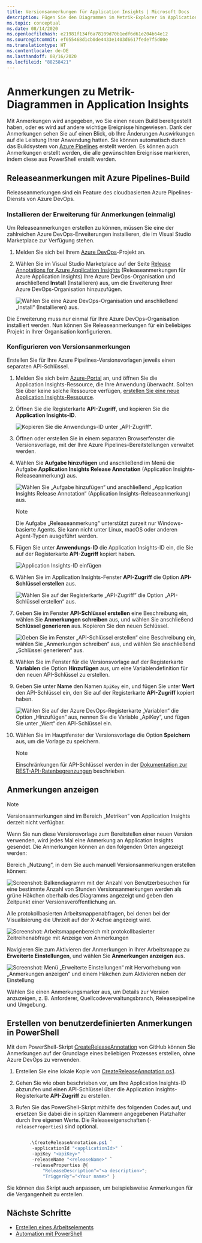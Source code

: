 ```yaml
---
title: Versionsanmerkungen für Application Insights | Microsoft Docs
description: Fügen Sie den Diagrammen im Metrik-Explorer in Application Insights Bereitstellungs- oder Buildmarker hinzu.
ms.topic: conceptual
ms.date: 08/14/2020
ms.openlocfilehash: e21981f134f6a78109d70b1edf6d61e204b64e12
ms.sourcegitcommit: ef055468d1cb0de4433e1403d6617fede7f5d00e
ms.translationtype: HT
ms.contentlocale: de-DE
ms.lasthandoff: 08/16/2020
ms.locfileid: "88258421"
---
```

# <a name="annotations-on-metric-charts-in-application-insights"></a>Anmerkungen zu Metrik-Diagrammen in Application Insights

Mit Anmerkungen wird angegeben, wo Sie einen neuen Build bereitgestellt haben, oder es wird auf andere wichtige Ereignisse hingewiesen. Dank der Anmerkungen sehen Sie auf einen Blick, ob Ihre Änderungen Auswirkungen auf die Leistung Ihrer Anwendung hatten. Sie können automatisch durch das Buildsystem von [Azure Pipelines](/azure/devops/pipelines/tasks/) erstellt werden. Es können auch Anmerkungen erstellt werden, die alle gewünschten Ereignisse markieren, indem diese aus PowerShell erstellt werden.

## <a name="release-annotations-with-azure-pipelines-build"></a>Releaseanmerkungen mit Azure Pipelines-Build

Releaseanmerkungen sind ein Feature des cloudbasierten Azure Pipelines-Diensts von Azure DevOps.

### <a name="install-the-annotations-extension-one-time"></a>Installieren der Erweiterung für Anmerkungen (einmalig)

Um Releaseanmerkungen erstellen zu können, müssen Sie eine der zahlreichen Azure DevOps-Erweiterungen installieren, die im Visual Studio Marketplace zur Verfügung stehen.

1. Melden Sie sich bei Ihrem [Azure DevOps](https://azure.microsoft.com/services/devops/)-Projekt an.
   
1. Wählen Sie im Visual Studio Marketplace auf der Seite [Release Annotations for Azure Application Insights](https://marketplace.visualstudio.com/items/ms-appinsights.appinsightsreleaseannotations) (Releaseanmerkungen für Azure Application Insights) Ihre Azure DevOps-Organisation und anschließend **Install** (Installieren) aus, um die Erweiterung Ihrer Azure DevOps-Organisation hinzuzufügen.
   
   ![Wählen Sie eine Azure DevOps-Organisation und anschließend „Install“ (Installieren) aus.](./media/annotations/1-install.png)
   
Die Erweiterung muss nur einmal für Ihre Azure DevOps-Organisation installiert werden. Nun können Sie Releaseanmerkungen für ein beliebiges Projekt in Ihrer Organisation konfigurieren.

### <a name="configure-release-annotations"></a>Konfigurieren von Versionsanmerkungen

Erstellen Sie für Ihre Azure Pipelines-Versionsvorlagen jeweils einen separaten API-Schlüssel.

1. Melden Sie sich beim [Azure-Portal](https://portal.azure.com) an, und öffnen Sie die Application Insights-Ressource, die Ihre Anwendung überwacht. Sollten Sie über keine solche Ressource verfügen, [erstellen Sie eine neue Application Insights-Ressource](./app-insights-overview.md).
   
1. Öffnen Sie die Registerkarte **API-Zugriff**, und kopieren Sie die **Application Insights-ID**.
   
   ![Kopieren Sie die Anwendungs-ID unter „API-Zugriff“.](./media/annotations/2-app-id.png)

1. Öffnen oder erstellen Sie in einem separaten Browserfenster die Versionsvorlage, mit der Ihre Azure Pipelines-Bereitstellungen verwaltet werden.
   
1. Wählen Sie **Aufgabe hinzufügen** und anschließend im Menü die Aufgabe **Application Insights Release Annotation** (Application Insights-Releaseanmerkung) aus.
   
   ![Wählen Sie „Aufgabe hinzufügen“ und anschließend „Application Insights Release Annotation“ (Application Insights-Releaseanmerkung) aus.](./media/annotations/3-add-task.png)

   > [!NOTE]
   > Die Aufgabe „Releaseanmerkung“ unterstützt zurzeit nur Windows-basierte Agents. Sie kann nicht unter Linux, macOS oder anderen Agent-Typen ausgeführt werden.
   
1. Fügen Sie unter **Anwendungs-ID** die Application Insights-ID ein, die Sie auf der Registerkarte **API-Zugriff** kopiert haben.
   
   ![Application Insights-ID einfügen](./media/annotations/4-paste-app-id.png)
   
1. Wählen Sie im Application Insights-Fenster **API-Zugriff** die Option **API-Schlüssel erstellen** aus. 
   
   ![Wählen Sie auf der Registerkarte „API-Zugriff“ die Option „API-Schlüssel erstellen“ aus.](./media/annotations/5-create-api-key.png)
   
1. Geben Sie im Fenster **API-Schlüssel erstellen** eine Beschreibung ein, wählen Sie **Anmerkungen schreiben** aus, und wählen Sie anschließend **Schlüssel generieren** aus. Kopieren Sie den neuen Schlüssel.
   
   ![Geben Sie im Fenster „API-Schlüssel erstellen“ eine Beschreibung ein, wählen Sie „Anmerkungen schreiben“ aus, und wählen Sie anschließend „Schlüssel generieren“ aus.](./media/annotations/6-create-api-key.png)
   
1. Wählen Sie im Fenster für die Versionsvorlage auf der Registerkarte **Variablen** die Option **Hinzufügen** aus, um eine Variablendefinition für den neuen API-Schlüssel zu erstellen.

1. Geben Sie unter **Name** den Namen `ApiKey` ein, und fügen Sie unter **Wert** den API-Schlüssel ein, den Sie auf der Registerkarte **API-Zugriff** kopiert haben.
   
   ![Wählen Sie auf der Azure DevOps-Registerkarte „Variablen“ die Option „Hinzufügen“ aus, nennen Sie die Variable „ApiKey“, und fügen Sie unter „Wert“ den API-Schlüssel ein.](./media/annotations/7-paste-api-key.png)
   
1. Wählen Sie im Hauptfenster der Versionsvorlage die Option **Speichern** aus, um die Vorlage zu speichern.


   > [!NOTE]
   > Einschränkungen für API-Schlüssel werden in der [Dokumentation zur REST-API-Ratenbegrenzungen](https://dev.applicationinsights.io/documentation/Authorization/Rate-limits) beschrieben.

## <a name="view-annotations"></a>Anmerkungen anzeigen


   > [!NOTE]
   > Versionsanmerkungen sind im Bereich „Metriken“ von Application Insights derzeit nicht verfügbar.

Wenn Sie nun diese Versionsvorlage zum Bereitstellen einer neuen Version verwenden, wird jedes Mal eine Anmerkung an Application Insights gesendet. Die Anmerkungen können an den folgenden Orten angezeigt werden:

Bereich „Nutzung“, in dem Sie auch manuell Versionsanmerkungen erstellen können:

![Screenshot: Balkendiagramm mit der Anzahl von Benutzerbesuchen für eine bestimmte Anzahl von Stunden Versionsanmerkungen werden als grüne Häkchen oberhalb des Diagramms angezeigt und geben den Zeitpunkt einer Versionsveröffentlichung an.](./media/annotations/usage-pane.png)

Alle protokollbasierten Arbeitsmappenabfragen, bei denen bei der Visualisierung die Uhrzeit auf der X-Achse angezeigt wird.

![Screenshot: Arbeitsmappenbereich mit protokollbasierter Zeitreihenabfrage mit Anzeige von Anmerkungen](./media/annotations/workbooks-annotations.png)

Navigieren Sie zum Aktivieren der Anmerkungen in Ihrer Arbeitsmappe zu **Erweiterte Einstellungen**, und wählen Sie **Anmerkungen anzeigen** aus.

![Screenshot: Menü „Erweiterte Einstellungen“ mit Hervorhebung von „Anmerkungen anzeigen“ und einem Häkchen zum Aktivieren neben der Einstellung](./media/annotations/workbook-show-annotations.png)

Wählen Sie einen Anmerkungsmarker aus, um Details zur Version anzuzeigen, z. B. Anforderer, Quellcodeverwaltungsbranch, Releasepipeline und Umgebung.

## <a name="create-custom-annotations-from-powershell"></a>Erstellen von benutzerdefinierten Anmerkungen in PowerShell
Mit dem PowerShell-Skript [CreateReleaseAnnotation](https://github.com/Microsoft/ApplicationInsights-Home/blob/master/API/CreateReleaseAnnotation.ps1) von GitHub können Sie Anmerkungen auf der Grundlage eines beliebigen Prozesses erstellen, ohne Azure DevOps zu verwenden. 

1. Erstellen Sie eine lokale Kopie von [CreateReleaseAnnotation.ps1](https://github.com/Microsoft/ApplicationInsights-Home/blob/master/API/CreateReleaseAnnotation.ps1).
   
1. Gehen Sie wie oben beschrieben vor, um Ihre Application Insights-ID abzurufen und einen API-Schlüssel über die Application Insights-Registerkarte **API-Zugriff** zu erstellen.
   
1. Rufen Sie das PowerShell-Skript mithilfe des folgenden Codes auf, und ersetzen Sie dabei die in spitzen Klammern angegebenen Platzhalter durch Ihre eigenen Werte. Die Releaseeigenschaften (`-releaseProperties`) sind optional. 
   
   ```powershell
   
        .\CreateReleaseAnnotation.ps1 `
         -applicationId "<applicationId>" `
         -apiKey "<apiKey>" `
         -releaseName "<releaseName>" `
         -releaseProperties @{
             "ReleaseDescription"="<a description>";
             "TriggerBy"="<Your name>" }
   ```

Sie können das Skript auch anpassen, um beispielsweise Anmerkungen für die Vergangenheit zu erstellen.

## <a name="next-steps"></a>Nächste Schritte

* [Erstellen eines Arbeitselements](./diagnostic-search.md#create-work-item)
* [Automation mit PowerShell](./powershell.md)

